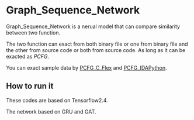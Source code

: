 # Graph_Sequence_Network
Graph_Sequence_Network is a nerual model that can compare similarity between two function.

The two function can exact from both binary file or one from binary file and the other from source code or both from source code.
As long as it can be exacted as *PCFG*.

You can exact sample data by [PCFG_C_Flex](https://github.com/owNoeXist/PCFG_C_Flex) and [PCFG_IDAPython](https://github.com/owNoeXist/PCFG_IDAPython).

## How to run it
These codes are based on Tensorflow2.4.

The network based on GRU and GAT.
